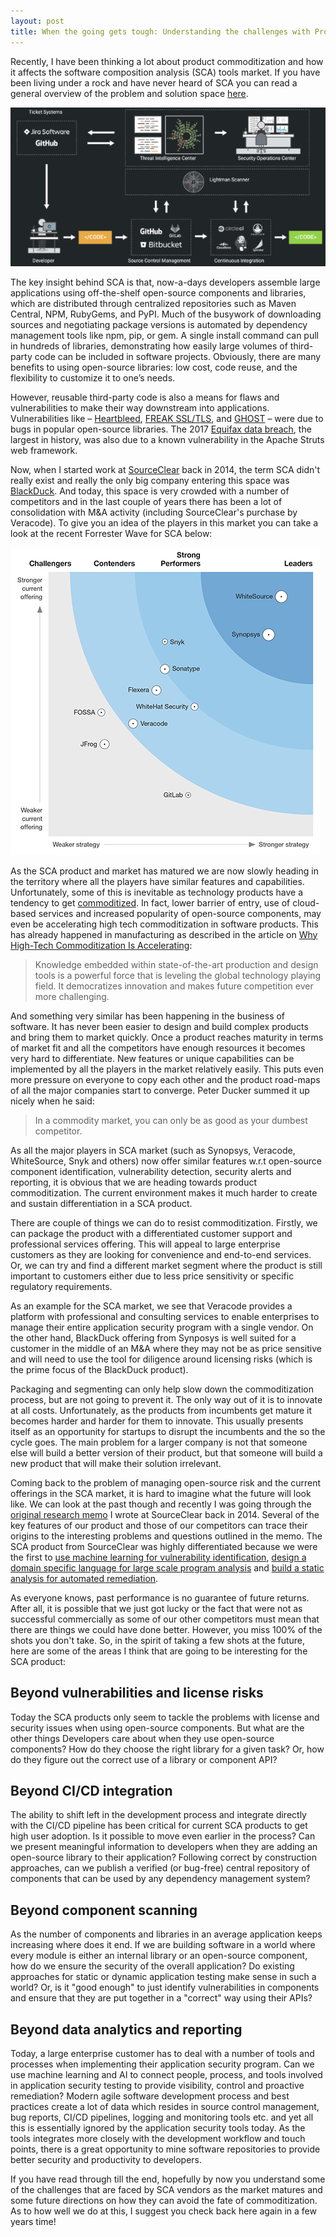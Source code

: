 ```yaml
---
layout: post
title: When the going gets tough: Understanding the challenges with Product commoditization in SCA
---
```


Recently, I have been thinking a lot about product commoditization and how it affects the software composition analysis (SCA) tools market. If you have been living under a rock and have never heard of SCA you can read a general overview of the problem and solution space [here](https://www.veracode.com/products/software-composition-analysis). 

![Overview of SCA for DevOps](../images/SCA-for-DevOps.PNG)

The key insight behind SCA is that, now-a-days developers assemble large applications using off-the-shelf open-source components and libraries, which are distributed through centralized repositories such as Maven Central, NPM, RubyGems, and PyPI. Much of the busywork of downloading sources and negotiating package versions is automated by dependency management tools like npm, pip, or gem. A single install command can pull in hundreds of libraries, demonstrating how easily large volumes of third-party code can be included in software projects. Obviously, there are many benefits to using open-source libraries: low cost, code reuse, and the flexibility to customize it to one’s needs. 

However, reusable third-party code is also a means for flaws and vulnerabilities to make their way downstream into applications. Vulnerabilities like – [Heartbleed](https://en.wikipedia.org/wiki/Heartbleed), [FREAK SSL/TLS](https://en.wikipedia.org/wiki/FREAK), and [GHOST](https://blog.qualys.com/laws-of-vulnerabilities/2015/01/27/the-ghost-vulnerability) – were due to bugs in popular open-source libraries. The 2017 [Equifax data breach](https://en.wikipedia.org/wiki/Equifax#May%E2%80%93July_2017_data_breach), the largest in history, was also due to a known vulnerability in the Apache Struts web framework.

Now, when I started work at [SourceClear](https://en.wikipedia.org/wiki/SourceClear) back in 2014, the term SCA didn't really exist and really the only big company entering this space was [BlackDuck](https://www.blackducksoftware.com/).  And today, this space is very crowded with a number of competitors and in the last couple of years there has been a lot of consolidation with M&A activity (including SourceClear's purchase by Veracode). To give you an idea of the players in this market you can take a look at the recent Forrester Wave for SCA below:

![Forrester Wave for SCA](../images/Forrester-Wave-for-SCA.jpg)

As the SCA product and market has matured we are now slowly heading in the territory where all the players have similar features and capabilities.  Unfortunately,  some of this is inevitable as technology products have a tendency to get [commoditized]((https://hbswk.hbs.edu/item/when-your-product-becomes-a-commodity)).  In fact, lower barrier of entry, use of cloud-based services and increased popularity of open-source components, may even be accelerating high tech commoditization in software products.  This has already happened in manufacturing as described in the article on [Why High-Tech Commoditization Is Accelerating](https://sloanreview.mit.edu/article/why-high-tech-commoditization-is-accelerating/):

> Knowledge embedded within state-of-the-art production and design tools is a powerful force that is leveling the global technology playing field. It democratizes innovation and makes future competition ever more challenging.

And something very similar has been happening in the business of software. It has never been easier to design and build complex products and bring them to market quickly. Once a product reaches maturity in terms of market fit and all the competitors have enough resources it becomes very hard to differentiate. New features or unique capabilities can be implemented by all the players in the market relatively easily. This puts even more pressure on everyone to copy each other and the product road-maps of all the major companies start to converge. Peter Ducker summed it up nicely when he said:

> In a commodity market, you can only be as good as your dumbest competitor. 

As all the major players in SCA market (such as Synopsys, Veracode, WhiteSource, Snyk and others) now offer similar features w.r.t open-source component identification, vulnerability detection, security alerts and reporting, it is obvious that we are heading towards product commoditization. The current environment makes it much harder to create and sustain differentiation in a SCA product. 

There are couple of things we can do to resist commoditization. Firstly, we can package the product with a differentiated customer support and professional services offering. This will appeal to large enterprise customers as they are looking for convenience and end-to-end services. Or, we can try and find a different market segment where the product is still important to customers either due to less price sensitivity or specific regulatory requirements. 

As an example for the SCA market, we see that Veracode provides a platform with professional and consulting services to enable enterprises to manage their entire application security program with a single vendor.  On the other hand, BlackDuck offering from Synposys is well suited for a customer in the middle of an M&A where they may not be as price sensitive and will need to use the tool for diligence around licensing risks (which is the prime focus of the BlackDuck product). 

Packaging and segmenting can only help slow down the commoditization process, but are not going to prevent it. The only way out of it is to innovate at all costs. Unfortunately, as the products from incumbents get mature it becomes harder and harder for them to innovate. This usually presents itself as an opportunity for startups to disrupt the incumbents and the so the cycle goes. The main problem for a larger company is not that someone else will build a better version of their product, but that someone will build a new product that will make their solution irrelevant. 

Coming back to the problem of managing open-source risk and the current offerings in the SCA market, it is hard to imagine what the future will look like. We can look at the past though and recently I was going through the [original research memo](http://asankhaya.github.io/pdf/Research-Statement.PDF) I wrote at SourceClear back in 2014. Several of the key features of our product and those of our competitors can trace their origins to the interesting problems and questions outlined in the memo. The SCA product from SourceClear was highly differentiated because we were the first to [use machine learning for vulnerability identification](https://dl.acm.org/citation.cfm?id=3117771), [design a domain specific language for large scale program analysis](https://doi.org/10.1109/SecDev.2018.00016) and [build a static analysis for automated remediation](https://doi.org/10.1145/3236024.3275535).  

As everyone knows, past performance is no guarantee of future returns. After all, it is possible that we just got lucky or the fact that were not as successful commercially as some of our other competitors must mean that there are things we could have done better. However, you miss 100% of the shots you don't take. So, in the spirit of taking a few shots at the future, here are some of the areas I think that are going to be interesting for the SCA product:

## Beyond vulnerabilities and license risks  

Today the SCA products only seem to tackle the problems with license and security issues when using open-source components. But what are the other things Developers care about when they use open-source components? How do they  choose the right library for a given task? Or, how do they figure out the correct use of a library or component API?  

## Beyond CI/CD integration

The ability to shift left in the development process and integrate directly with the CI/CD pipeline has been critical for current SCA products to get high user adoption. Is it possible to move even earlier in the process? Can we present meaningful information to developers when they are adding an open-source library to their application? Following correct by construction approaches, can we publish a verified (or bug-free) central repository of components that can be used by any dependency management system?
 
## Beyond component scanning

As the number of components and libraries in an average application keeps increasing where does it end. If we are building software in a world where every module is either an internal library or an open-source component, how do we ensure the security of the overall application? Do existing approaches for static or dynamic application testing make sense in such a world? Or, is it "good enough" to just identify vulnerabilities in components and ensure that they are put together in a "correct" way using their APIs?

## Beyond data analytics and reporting 

Today, a large enterprise customer has to deal with a number of tools and processes when implementing their application security program. Can we use machine learning and AI to connect people, process, and tools involved in application security testing to provide visibility, control and proactive remediation? Modern agile software development process and best practices create a lot of data which resides in source control management, bug reports, CI/CD pipelines, logging and monitoring tools etc. and yet all this is essentially ignored by the application security tools today. As the tools integrates more closely with the development workflow and touch points, there is a great opportunity to mine software repositories to provide better security and productivity to developers.

If you have read through till the end, hopefully by now you understand some of the challenges that are faced by SCA vendors as the market matures and some future directions on how they can avoid the fate of commoditization. As to how well we do at this, I suggest you check back here again in a few years time!
